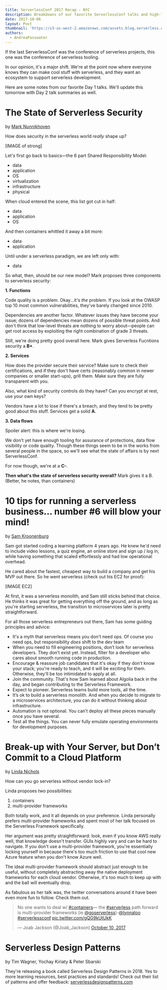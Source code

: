 ```yaml
---
title: ServerlessConf 2017 Recap - NYC
description: Breakdowns of our favorite ServerlessConf talks and high-level takeaways for the serverless community.
date: 2017-10-06
layout: Post
thumbnail: 'https://s3-us-west-2.amazonaws.com/assets.blog.serverless.com/slsconf_nyc.jpg'
authors:
  - AndreaPasswater
---
```


If the last ServerlessConf was the conference of serverless projects, this one was the conference of serverless tooling.

In our opinion, it's a major shift. We're at the point now where everyone knows they can make cool stuff with serverless, and they want an ecosystem to support serverless development.

Here are some notes from our favorite Day 1 talks. We'll update this tomorrow with Day 2 talk summaries as well.

# The State of Serverless Security
by [Mark Nunnikhoven](https://twitter.com/marknca)<br>

How does security in the serverless world *really* shape up?

[IMAGE of strong]

Let's first go back to basics—the 6 part Shared Responsibility Model:
- data
- application
- OS
- virtualization
- infrastructure
- physical

When cloud entered the scene, this list got cut in half:
- data
- application
- OS

And then containers whittled it away a bit more:
- data
- application

Until  under a serverless paradigm, we are left only with:
- data

So what, then, should be our new model? Mark proposes three components to serverless security:

**1. Functions**

Code quality is a problem. Okay...it's *the* problem. If you look at the OWASP top 10 most common vulnerabilities, they've barely changed since 2010.

Dependencies are another factor. Whatever issues they have become your issue; dozens of dependencies mean dozens of possible threat points. And don't think that low-level threats are nothing to worry about—people can get root access by exploiting the right combination of grade 3 threats.

Still, we're doing pretty good overall here. Mark gives Serverless Fucntions security a **B+**.

**2. Services**

How does the provider secure their service? Make sure to check their certifications, and if they don't have certs (reasonably common in newer companies or smaller start-ups), grill them. Make sure they are fully transparent with you.

Also, what kind of security controls do they have? Can you encrypt at rest, use your own keys?

Vendors have a lot to lose if there's a breach, and they tend to be pretty good about this stuff. Services get a solid **A**.

**3. Data flows**

Spoiler alert: this is where we're losing.

We don't yet have enough tooling for assurance of protections, data flow visibility or code quality. Though these things seem to be in the works from several people in the space, so we'll see what the state of affairs is by next ServerlessConf.

For now though, we're at a **C-**.

**Then what's the state of serverless security overall?**
Mark gives it a B. (Better, he notes, than containers)

# 10 tips for running a serverless business... number #6 will blow your mind!
by [Sam Kroonenburg](https://twitter.com/samkroon)

Sam got started coding a learning platform 4 years ago. He knew he'd need to include video lessons, a quiz engine, an online store and sign up / log in, while having something that scaled effortlessly and had low operational overhead.

He cared about the fastest, cheapest way to build a company and get his MVP out there. So he went serverless (check out his EC2 for proof):

[IMAGE EC2]

At first, it was a serverless monolith, and Sam still sticks behind that choice. He thinks it was great for getting everything off the ground, and as long as you're starting serverless, the transition to microservices later is pretty straightforward.

For all those serverless entrepreneurs out there, Sam has some guiding principles and advice:

- It's a myth that serverless means you don't need ops. Of course you need ops, but responsibility *does* shift to the dev team
- When you need to fill engineering positions, don’t look for serverless developers. They don’t exist yet. Instead, filter for a developer who cares about smooth running code in production.
- Encourage & reassure job candidates that it's okay if they don't know your stack; you're ready to teach, and it will be exciting for them. Otherwise, they'll be too intimidated to apply at all.
- Join the community. That's how Sam learned about Algolia back in the day, and began contributing to the Serverless Framework.
- Expect to pioneer. Serverless teams build more tools, all the time.
- It’s ok to build a serverless monolith. And when you decide to migrate to a microservices architecture, you can do it without thinking about infrastructure.
- Automation is not optional. You can’t deploy all these pieces manually once you have several.
- Test all the things. You can never fully emulate operating environments for development purposes.

# Break-up with Your Server, but Don’t Commit to a Cloud Platform
by [Linda Nichols](https://twitter.com/lynnaloo)

How can you go serverless without vendor lock-in?

Linda proposes two possibilities:
1. containers
2. multi-provider frameworks

Both totally work, and it all depends on your preference. Linda personally prefers multi-provider frameworks and spent most of her talk focused on the Serverless Framework specifically.

Her argument was pretty straightforward: look, even if you know AWS really well, that knowledge doesn't transfer. GUIs highly vary and can be hard to navigate. If you don't use a multi-provider framework, you're essentially locking yourself in because there's too much friction to use that cool new Azure feature when you don't know Azure well.

The ideal multi-provider framework should abstract just enough to be useful, without completely abstracting away the native deployment frameworks for each cloud vendor. Otherwise, it's too much to keep up with and the ball will eventually drop.

As fabulous as her talk was, the twitter conversations around it have been even more fun to follow. Check them out.

<blockquote class="twitter-tweet" data-lang="en"><p lang="en" dir="ltr">No one wants to deal w/ <a href="https://twitter.com/hashtag/containers?src=hash&amp;ref_src=twsrc%5Etfw">#containers</a>— the <a href="https://twitter.com/hashtag/serverless?src=hash&amp;ref_src=twsrc%5Etfw">#serverless</a> path forward is multi-provider frameworks (ie <a href="https://twitter.com/goserverless?ref_src=twsrc%5Etfw">@goserverless</a>)-<a href="https://twitter.com/lynnaloo?ref_src=twsrc%5Etfw">@lynnaloo</a> <a href="https://twitter.com/hashtag/serverlessconf?src=hash&amp;ref_src=twsrc%5Etfw">#serverlessconf</a> <a href="https://t.co/gQG9kUtUkK">pic.twitter.com/gQG9kUtUkK</a></p>&mdash; Joab Jackson (@Joab_Jackson) <a href="https://twitter.com/Joab_Jackson/status/917808443297288192?ref_src=twsrc%5Etfw">October 10, 2017</a></blockquote>
<script async src="//platform.twitter.com/widgets.js" charset="utf-8"></script>

# Serverless Design Patterns

by Tim Wagner, Yochay Kiriaty & Peter Sbarski

They're releasing a book called Serverless Design Patterns in 2018. Yes to more learning resources, best practices and standards! Check out their list of patterns and offer feedback: [serverlessdesignpatterns.com](serverlessdesignpatterns.com)

